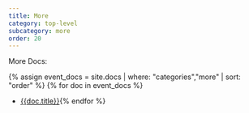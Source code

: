 ```yaml
---
title: More
category: top-level
subcategory: more
order: 20
---
```


More Docs:

{% assign event_docs = site.docs | where: "categories","more" | sort: "order"  %}
{% for doc in event_docs %}
* [{{doc.title}}]({{doc.url}}){% endfor %}
